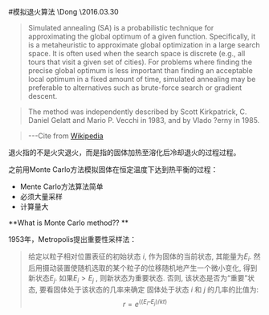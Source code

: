 #模拟退火算法
\\Dong
\\2016.03.30

>Simulated annealing (SA) is a probabilistic technique for approximating the global optimum of a given function. Specifically, it is a metaheuristic to approximate global optimization in a large search space. It is often used when the search space is discrete (e.g., all tours that visit a given set of cities). For problems where finding the precise global optimum is less important than finding an acceptable local optimum in a fixed amount of time, simulated annealing may be preferable to alternatives such as brute-force search or gradient descent.

>The method was independently described by Scott Kirkpatrick, C. Daniel Gelatt and Mario P. Vecchi in 1983, and by Vlado ?erny in 1985.

>---Cite from [Wikipedia](https://en.wikipedia.org/wiki/Simulated_annealing)

退火指的不是火灾退火，而是指的固体加热至溶化后冷却退火的过程过程。

之前用Monte Carlo方法模拟固体在恒定温度下达到热平衡的过程：
* Mente Carlo方法算法简单
* 必须大量采样
* 计算量大

**What is Monte Carlo method?? **

1953年，Metropolis提出重要性采样法：
>给定以粒子相对位置表征的初始状态 $i$, 作为固体的当前状态, 其能量为$E_i$. 然后用摄动装置使随机选取的某个粒子的位移随机地产生一个微小变化, 得到新状态$E_j$. 如果$E_i > E_j$ , 则新状态为重要状态. 否则, 该状态是否为“重要”状态, 要看固体处于该状态的几率来确定
>固体处于状态 $i$ 和  $j$ 的几率的比值为:
>              $$r =  e^((E_i –E_j )/ kt)$$


<script type="text/javascript" src="http://cdn.mathjax.org/mathjax/latest/MathJax.js?config=TeX-AMS_HTML"></script>
